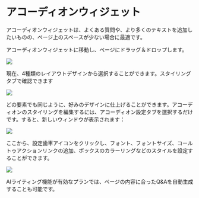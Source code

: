 # アコーディオンウィジェット

アコーディオンウィジェットは、よくある質問や、より多くのテキストを追加したいものの、ページ上のスペースが少ない場合に最適です。

アコーディオンウィジェットに移動し、ページにドラッグ＆ドロップします。

![](https://1369750374-files.gitbook.io/~/files/v0/b/gitbook-x-prod.appspot.com/o/spaces%2FWQDl1MvGQxbiNyVOzW8v%2Fuploads%2FFPxDgzkPMggGays0gFb0%2Fsendly%20accordion.PNG?alt=media\&token=4c2abd14-153c-4287-8b7d-836877c0c0e5)

現在、4種類のレイアウトデザインから選択することができます。スタイリングタブで確認できます

![](https://1369750374-files.gitbook.io/~/files/v0/b/gitbook-x-prod.appspot.com/o/spaces%2FWQDl1MvGQxbiNyVOzW8v%2Fuploads%2FtNCUfl3fVQgtxXIhSgkH%2Faccordion%20styling.PNG?alt=media\&token=e5f0824a-0f7e-4a63-b1be-ea2df010367e)

どの要素でも同じように、好みのデザインに仕上げることができます。アコーディオンのスタイリングを編集するには、アコーディオン設定タブを選択するだけです。すると、新しいウィンドウが表示されます：

![](https://1369750374-files.gitbook.io/~/files/v0/b/gitbook-x-prod.appspot.com/o/spaces%2FWQDl1MvGQxbiNyVOzW8v%2Fuploads%2FcyJBFLCIb8Ats1nYDZXw%2Faccordion%20settings.PNG?alt=media\&token=3f11fe42-7038-45d2-93b0-61a5a95029e3)

ここから、設定歯車アイコンをクリックし、フォント、フォントサイズ、コールトゥアクションリンクの追加、ボックスのカラーリングなどのスタイルを設定することができます。

![](https://1369750374-files.gitbook.io/~/files/v0/b/gitbook-x-prod.appspot.com/o/spaces%2FWQDl1MvGQxbiNyVOzW8v%2Fuploads%2F7Xl4VbrsWAM2WXW1CfJW%2Fsendly%20accordian%20stly.PNG?alt=media\&token=6c14332a-ba2e-4ce0-a692-27ef073781bd)

AIライティング機能が有効なプランでは、ページの内容に合ったQ\&Aを自動生成することも可能です。
